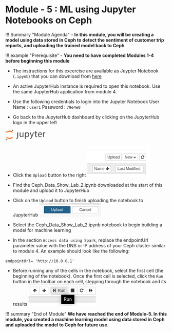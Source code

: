 # Module - 5 : ML using Jupyter Notebooks on Ceph

!!! Summary "Module Agenda"
    - **In this module, you will be creating a model using data stored in Ceph to detect the sentiment of customer trip reports, and uploading the trained model back to Ceph**

!!! example "Prerequisite"
    - **You need to have completed Modules 1-4 before beginning this module**

- The instructions for this excercise are available as Juypter Notebook (``.ipynb``) that you can download from [here](https://raw.githubusercontent.com/ksingh7/data-show/master/data-show-test-drive/Ceph_Data_Show_Lab_2.ipynb)

- An active JupyterHub instance is required to open this notebook. Use the same JupyterHub application from module 4.

- Use the following credentials to login into the Jupyter Notebook
User Name : ``user1``
Password  : ``79e4e0``

- Go back to the JupyterHub dashboard by clicking on the JupyterHub logo in the upper left

![](images/jupyterlogo.png)

- Click the ``Upload`` button to the right ![](images/upload1.png) 

- Find the Ceph_Data_Show_Lab_2.ipynb downloaded at the start of this module and upload it to JupyterHub

- Click on the ``Upload`` button to finish uploading the notebook to JupyterHub ![](images/upload2.png) 

- Select the Ceph_Data_Show_Lab_2.ipynb notebook to begin building a model for machine learning

- In the section ``Access data using Spark``, replace the endpointUrl parameter value with the DNS or IP address of your Ceph cluster similar to module 4.  An example should look like the following:

```
endpointUrl= 'http://10.0.0.1'
```

- Before running any of the cells in the notebook, select the first cell (the beginning of the notebook). Once the first cell is selected, click the ``Run`` button in the toolbar on each cell, stepping through the notebook and its results ![](images/run.png)


!!! summary "End of Module"
    **We have reached the end of Module-5. In this module, you created a machine learning model using data stored in Ceph and uploaded the model to Ceph for future use.**
